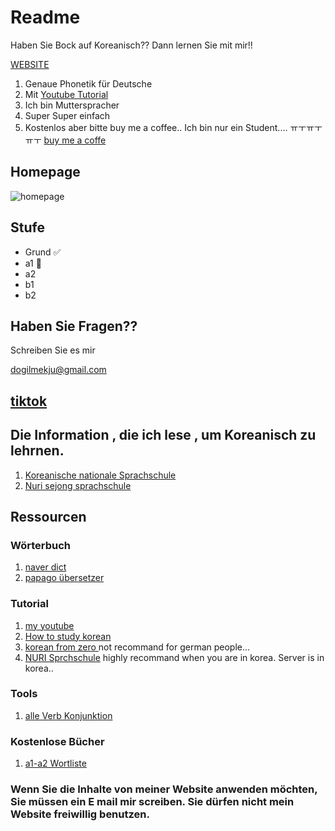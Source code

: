 # Readme

Haben Sie Bock auf Koreanisch?? Dann lernen Sie mit mir!!

[WEBSITE](https://ddiddabbu.gitbook.io/ko/grund/readme)

1. Genaue Phonetik für Deutsche
2. Mit [Youtube Tutorial](https://www.youtube.com/watch?v=KnCq8eHtBfI\&ab\_channel=%EB%8F%85%EC%9D%BC%EB%A7%A5%EC%A3%BC)
3. Ich bin Mutterspracher
4. Super Super einfach
5. Kostenlos aber bitte buy me a coffee.. Ich bin nur ein Student.... ㅠㅜㅠㅜㅠㅜ [buy me a coffe](https://www.buymeacoffee.com/huansock)

## Homepage

![homepage](.gitbook/assets/homepage\_screenshot.png)

## Stufe

* Grund ✅
* a1 👷
* a2
* b1
* b2

## Haben Sie Fragen??

Schreiben Sie es mir

dogilmekju@gmail.com

## [tiktok](https://www.tiktok.com/@dogil\_mekju)

## Die Information , die ich lese , um Koreanisch zu lehrnen.

1. [Koreanische nationale Sprachschule](https://www.korean.go.kr/)
2. [Nuri sejong sprachschule](https://nuri.iksi.or.kr/front/main/main.do?language=ko)

## Ressourcen

### Wörterbuch
1. [naver dict](https://ko.dict.naver.com/#/main)
2. [papago übersetzer](https://papago.naver.com/?sk=de&tk=ko)

### Tutorial
1. [my youtube](https://www.youtube.com/@dogilmekju/videos)
2. [How to study korean](https://www.howtostudykorean.com/unit1/unit-1-lessons-1-8/unit-1-lesson-1/german/)
3. [korean from zero ](http://www.koreanfromzero.com/lessons/?#/1/intro/) not recommand for german people...
4. [NURI Sprchschule](https://nuri.iksi.or.kr/front/main/main.do?language=en) highly recommand when you are in korea. Server is in korea.. 

### Tools
1. [alle Verb Konjunktion](https://koreanverb.app/?search=%ED%95%98%EB%8B%A4)

### Kostenlose Bücher
1. [a1-a2 Wortliste](https://nuri.iksi.or.kr/front/cms/contents/layout2/learningdictionary/contentsList.do?language=en)



### Wenn Sie die Inhalte von meiner Website anwenden möchten, Sie müssen ein E mail mir screiben. Sie dürfen nicht mein Website freiwillig benutzen.
